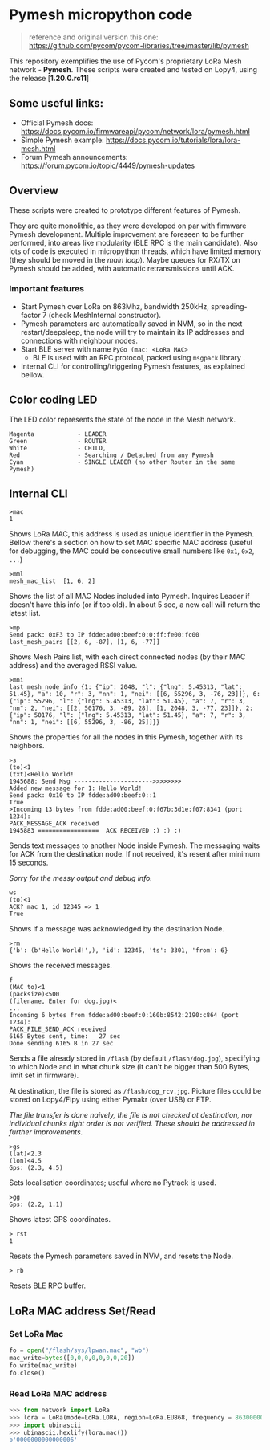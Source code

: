 # Pymesh micropython code
> reference and original version this one: https://github.com/pycom/pycom-libraries/tree/master/lib/pymesh

This repository exemplifies the use of Pycom's proprietary LoRa Mesh network - **Pymesh**.
These scripts were created and tested on Lopy4, using the release [**1.20.0.rc11**]

## Some useful links:
* Official Pymesh docs: https://docs.pycom.io/firmwareapi/pycom/network/lora/pymesh.html
* Simple Pymesh example: https://docs.pycom.io/tutorials/lora/lora-mesh.html
* Forum Pymesh announcements: https://forum.pycom.io/topic/4449/pymesh-updates

## Overview
These scripts were created to prototype different features of Pymesh.

They are quite monolithic, as they were developed on par with firmware Pymesh development. Multiple improvement are foreseen to be further performed, into areas like modularity (BLE RPC is the main candidate). Also lots of code is executed in micropython threads, which have limited memory (they should be moved in the *main loop*). Maybe queues for RX/TX on Pymesh should be added, with automatic retransmissions until ACK.

### Important features
* Start Pymesh over LoRa on 863Mhz, bandwidth 250kHz, spreading-factor 7 (check MeshInternal constructor).
* Pymesh parameters are automatically saved in NVM, so in the next restart/deepsleep, the node will try to maintain its IP addresses and connections with neighbour nodes.
* Start BLE server with name `PyGo (mac: <LoRa MAC>`
  * BLE is used with an RPC protocol, packed using `msgpack` library .
* Internal CLI for controlling/triggering Pymesh features, as explained bellow.

## Color coding LED

The LED color represents the state of the node in the Mesh network.

    Magenta            - LEADER
    Green              - ROUTER
    White              - CHILD,
    Red                - Searching / Detached from any Pymesh
    Cyan               - SINGLE LEADER (no other Router in the same Pymesh)

## Internal CLI
```
>mac
1
```
Shows LoRa MAC, this address is used as unique identifier in the Pymesh. Bellow there's a section on how to set MAC specific MAC address (useful for debugging, the MAC could be consecutive small numbers like `0x1`, `0x2`, `...`)

```
>mml
mesh_mac_list  [1, 6, 2]
```
Shows the list of all MAC Nodes included into Pymesh. Inquires Leader if doesn't have this info (or if too old). In about 5 sec, a new call will return the latest list.

```
>mp
Send pack: 0xF3 to IP fdde:ad00:beef:0:0:ff:fe00:fc00
last_mesh_pairs [[2, 6, -87], [1, 6, -77]]
```
Shows Mesh Pairs list, with each direct connected nodes (by their MAC address) and the averaged RSSI value.

```
>mni
last_mesh_node_info {1: {"ip": 2048, "l": {"lng": 5.45313, "lat": 51.45}, "a": 10, "r": 3, "nn": 1, "nei": [[6, 55296, 3, -76, 23]]}, 6: {"ip": 55296, "l": {"lng": 5.45313, "lat": 51.45}, "a": 7, "r": 3, "nn": 2, "nei": [[2, 50176, 3, -89, 28], [1, 2048, 3, -77, 23]]}, 2: {"ip": 50176, "l": {"lng": 5.45313, "lat": 51.45}, "a": 7, "r": 3, "nn": 1, "nei": [[6, 55296, 3, -86, 25]]}}
```
Shows the properties for all the nodes in this Pymesh, together with its neighbors.

```
>s
(to)<1
(txt)<Hello World!
1945688: Send Msg ---------------------->>>>>>>>
Added new message for 1: Hello World!
Send pack: 0x10 to IP fdde:ad00:beef:0::1
True
>Incoming 13 bytes from fdde:ad00:beef:0:f67b:3d1e:f07:8341 (port 1234):
PACK_MESSAGE_ACK received
1945883 =================  ACK RECEIVED :) :) :)
```
Sends text messages to another Node inside Pymesh. The messaging waits for ACK from the destination node. If not received, it's resent after minimum 15 seconds.

*Sorry for the messy output and debug info.*

```
ws
(to)<1
ACK? mac 1, id 12345 => 1
True
```
Shows if a message was acknowledged by the destination Node.

```
>rm
{'b': (b'Hello World!',), 'id': 12345, 'ts': 3301, 'from': 6}
```
Shows the received messages.

```
f
(MAC to)<1
(packsize)<500
(filename, Enter for dog.jpg)<
...
Incoming 6 bytes from fdde:ad00:beef:0:160b:8542:2190:c864 (port 1234):
PACK_FILE_SEND_ACK received
6165 Bytes sent, time:   27 sec
Done sending 6165 B in 27 sec
```
Sends a file already stored in `/flash` (by default `/flash/dog.jpg`), specifying to which Node and in what chunk size (it can't be bigger than 500 Bytes, limit set in firmware).

At destination, the file is stored as `/flash/dog_rcv.jpg`.
Picture files could be stored on Lopy4/Fipy using either Pymakr (over USB) or FTP.

*The file transfer is done naively, the file is not checked at destination, nor individual chunks right order is not verified. These should be addressed in further improvements.*

```
>gs
(lat)<2.3
(lon)<4.5
Gps: (2.3, 4.5)
```
Sets localisation coordinates; useful where no Pytrack is used.

```
>gg
Gps: (2.2, 1.1)
```
Shows latest GPS coordinates.

```
> rst
1
```
Resets the Pymesh parameters saved in NVM, and resets the Node.

```
> rb
```
Resets BLE RPC buffer.

## LoRa MAC address Set/Read

### Set LoRa Mac
```python
fo = open("/flash/sys/lpwan.mac", "wb")
mac_write=bytes([0,0,0,0,0,0,0,20])
fo.write(mac_write)
fo.close()
```

### Read LoRa MAC address
```python
>>> from network import LoRa
>>> lora = LoRa(mode=LoRa.LORA, region=LoRa.EU868, frequency = 863000000, bandwidth=LoRa.BW_125KHZ, sf=7)
>>> import ubinascii
>>> ubinascii.hexlify(lora.mac())
b'0000000000000006'
```
